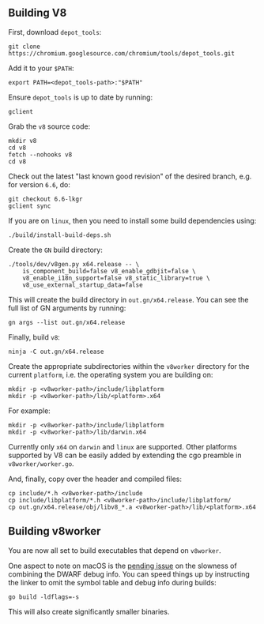 ## Building V8

First, download `depot_tools`:

    git clone https://chromium.googlesource.com/chromium/tools/depot_tools.git

Add it to your `$PATH`:

    export PATH=<depot_tools-path>:"$PATH"

Ensure `depot_tools` is up to date by running:

    gclient

Grab the `v8` source code:

    mkdir v8
    cd v8
    fetch --nohooks v8
    cd v8

Check out the latest "last known good revision" of the desired branch, e.g. for
version `6.6`, do:

    git checkout 6.6-lkgr
    gclient sync

If you are on `linux`, then you need to install some build dependencies using:

    ./build/install-build-deps.sh

Create the `GN` build directory:

    ./tools/dev/v8gen.py x64.release -- \
        is_component_build=false v8_enable_gdbjit=false \
        v8_enable_i18n_support=false v8_static_library=true \
        v8_use_external_startup_data=false

This will create the build directory in `out.gn/x64.release`. You can see the
full list of GN arguments by running:

    gn args --list out.gn/x64.release

Finally, build `v8`:

    ninja -C out.gn/x64.release

Create the appropriate subdirectories within the `v8worker` directory for the
current `platform`, i.e. the operating system you are building on:

    mkdir -p <v8worker-path>/include/libplatform
    mkdir -p <v8worker-path>/lib/<platform>.x64

For example:

    mkdir -p <v8worker-path>/include/libplatform
    mkdir -p <v8worker-path>/lib/darwin.x64

Currently only `x64` on `darwin` and `linux` are supported. Other platforms
supported by V8 can be easily added by extending the cgo preamble in
`v8worker/worker.go`.

And, finally, copy over the header and compiled files:

    cp include/*.h <v8worker-path>/include
    cp include/libplatform/*.h <v8worker-path>/include/libplatform/
    cp out.gn/x64.release/obj/libv8_*.a <v8worker-path>/lib/<platform>.x64

## Building v8worker

You are now all set to build executables that depend on `v8worker`.

One aspect to note on macOS is the [pending issue] on the slowness of combining
the DWARF debug info. You can speed things up by instructing the linker to omit
the symbol table and debug info during builds:

    go build -ldflags=-s

This will also create significantly smaller binaries.

[pending issue]: https://github.com/golang/go/issues/12259
